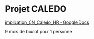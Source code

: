 # Projet CALEDO

[implication_ON_Caledo_HR - Google Docs](https://docs.google.com/document/d/1RETBjd9ogFFKcip6bFZvsfqmr2GWEn5F-74BjM4WIHE/edit?ts=5d970cd8)

9 mois de boulot pour 1 personne
